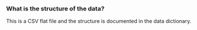 ### What is the structure of the data?
This is a CSV flat file and the structure is documented in the data dictionary.

